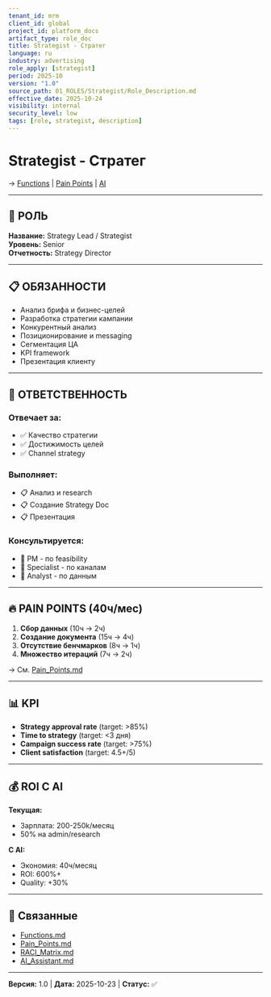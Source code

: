 ```yaml
---
tenant_id: mrm
client_id: global
project_id: platform_docs
artifact_type: role_doc
title: Strategist - Стратег
language: ru
industry: advertising
role_apply: [strategist]
period: 2025-10
version: "1.0"
source_path: 01_ROLES/Strategist/Role_Description.md
effective_date: 2025-10-24
visibility: internal
security_level: low
tags: [role, strategist, description]
---
```


# Strategist - Стратег

→ [Functions](./Functions.md) | [Pain Points](./Pain_Points.md) | [AI](./AI_Assistant.md)

---

## 🎯 РОЛЬ

**Название:** Strategy Lead / Strategist  
**Уровень:** Senior  
**Отчетность:** Strategy Director

---

## 📋 ОБЯЗАННОСТИ

- Анализ брифа и бизнес-целей
- Разработка стратегии кампании
- Конкурентный анализ
- Позиционирование и messaging
- Сегментация ЦА
- KPI framework
- Презентация клиенту

---

## 💼 ОТВЕТСТВЕННОСТЬ

### Отвечает за:
- ✅ Качество стратегии
- ✅ Достижимость целей
- ✅ Channel strategy

### Выполняет:
- 📋 Анализ и research
- 📋 Создание Strategy Doc
- 📋 Презентация

### Консультируется:
- 🤝 PM - по feasibility
- 🤝 Specialist - по каналам
- 🤝 Analyst - по данным

---

## 🔥 PAIN POINTS (40ч/мес)

1. **Сбор данных** (10ч → 2ч)
2. **Создание документа** (15ч → 4ч)
3. **Отсутствие бенчмарков** (8ч → 1ч)
4. **Множество итераций** (7ч → 2ч)

→ См. [Pain_Points.md](./Pain_Points.md)

---

## 📊 KPI

- **Strategy approval rate** (target: >85%)
- **Time to strategy** (target: <3 дня)
- **Campaign success rate** (target: >75%)
- **Client satisfaction** (target: 4.5+/5)

---

## 💰 ROI С AI

**Текущая:**
- Зарплата: 200-250k/месяц
- 50% на admin/research

**С AI:**
- Экономия: 40ч/месяц
- ROI: 600%+
- Quality: +30%

---

## 🔗 Связанные

- [Functions.md](./Functions.md)
- [Pain_Points.md](./Pain_Points.md)
- [RACI_Matrix.md](./RACI_Matrix.md)
- [AI_Assistant.md](./AI_Assistant.md)

---

**Версия:** 1.0 | **Дата:** 2025-10-23 | **Статус:** ✅


